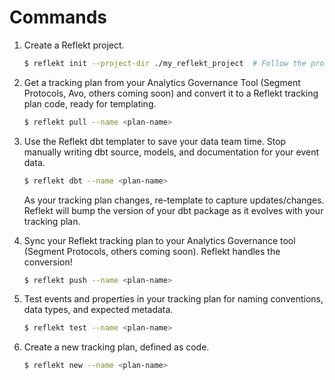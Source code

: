 # Commands
1. Create a Reflekt project.
   ```bash
   $ reflekt init --project-dir ./my_reflekt_project  # Follow the prompts
   ```

2. Get a tracking plan from your Analytics Governance Tool (Segment Protocols, Avo, others coming soon) and convert it to a Reflekt tracking plan code, ready for templating.
   ```bash
   $ reflekt pull --name <plan-name>
   ```

3. Use the Reflekt dbt templater to save your data team time. Stop manually writing dbt source, models, and documentation for your event data.
   ```bash
   $ reflekt dbt --name <plan-name>
   ```
   As your tracking plan changes, re-template to capture updates/changes. Reflekt will bump the version of your dbt package as it evolves with your tracking plan.

4. Sync your Reflekt tracking plan to your Analytics Governance tool (Segment Protocols, others coming soon). Reflekt handles the conversion!
   ```bash
   $ reflekt push --name <plan-name>
   ```

5. Test events and properties in your tracking plan for naming conventions, data types, and expected metadata.
   ```zsh
   $ reflekt test --name <plan-name>
   ```

6. Create a new tracking plan, defined as code.
   ```bash
   $ reflekt new --name <plan-name>
   ```
